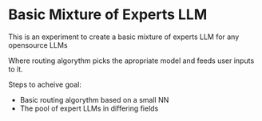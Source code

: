 # Basic Mixture of Experts LLM

This is an experiment to create a basic mixture of experts LLM for any opensource LLMs

Where routing algorythm picks the apropriate model and feeds user inputs to it.

Steps to acheive goal:
+ Basic routing algorythm based on a small NN
+ The pool of expert LLMs in differing fields



